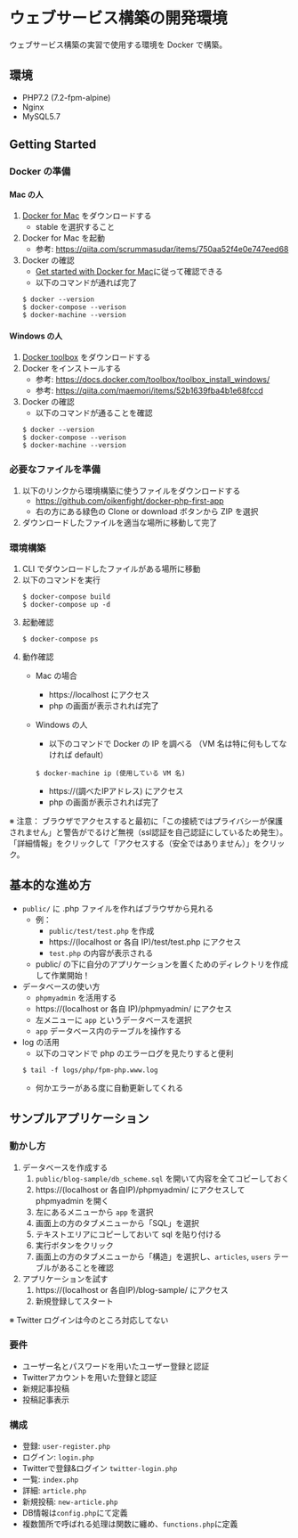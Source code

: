 # ウェブサービス構築の開発環境

ウェブサービス構築の実習で使用する環境を Docker で構築。

## 環境
* PHP7.2 (7.2-fpm-alpine)
* Nginx
* MySQL5.7

## Getting Started

### Docker の準備

#### Mac の人
1. [Docker for Mac](https://docs.docker.com/docker-for-mac/install/) をダウンロードする
    * stable を選択すること
2. Docker for Mac を起動
    * 参考: https://qiita.com/scrummasudar/items/750aa52f4e0e747eed68
3. Docker の確認
    * [Get started with Docker for Mac](https://docs.docker.com/docker-for-mac/)に従って確認できる
    * 以下のコマンドが通れば完了
    ```$xslt
    $ docker --version
    $ docker-compose --verison
    $ docker-machine --version

    ```
    
#### Windows の人
1. [Docker toolbox](https://docs.docker.com/toolbox/overview/) をダウンロードする
2. Docker をインストールする
    * 参考: https://docs.docker.com/toolbox/toolbox_install_windows/
    * 参考: https://qiita.com/maemori/items/52b1639fba4b1e68fccd
3. Docker の確認
    * 以下のコマンドが通ることを確認
    ```$xslt
    $ docker --version
    $ docker-compose --verison
    $ docker-machine --version

    ```
    
### 必要なファイルを準備

1. 以下のリンクから環境構築に使うファイルをダウンロードする
    * https://github.com/oikenfight/docker-php-first-app
    * 右の方にある緑色の Clone or download ボタンから ZIP を選択
2. ダウンロードしたファイルを適当な場所に移動して完了


### 環境構築

1. CLI でダウンロードしたファイルがある場所に移動
2. 以下のコマンドを実行
    ```$xslt
    $ docker-compose build
    $ docker-compose up -d 
    ```
3. 起動確認
    ```$xslt
    $ docker-compose ps
    ```
4. 動作確認
    * Mac の場合
        - https://localhost にアクセス
        - php の画面が表示されれば完了

    * Windows の人
        - 以下のコマンドで Docker の IP を調べる （VM 名は特に何もしてなければ default）
        ```$xslt
        $ docker-machine ip (使用している VM 名)
        ```
        - https://(調べたIPアドレス) にアクセス
        - php の画面が表示されれば完了
        
※ 注意： ブラウザでアクセスすると最初に「この接続ではプライバシーが保護されません」と警告がでるけど無視（ssl認証を自己認証にしているため発生）。
「詳細情報」をクリックして「アクセスする（安全ではありません）」をクリック。


## 基本的な進め方

* `public/` に .php ファイルを作ればブラウザから見れる
    - 例：
         + `public/test/test.php` を作成
         + https://(localhost or 各自 IP)/test/test.php にアクセス
         + `test.php` の内容が表示される
    - public/ の下に自分のアプリケーションを置くためのディレクトリを作成して作業開始！
* データベースの使い方
    - `phpmyadmin` を活用する
    - https://(localhost or 各自 IP)/phpmyadmin/ にアクセス
    - 左メニューに `app` というデータベースを選択
    - `app` データベース内のテーブルを操作する
* log の活用
    - 以下のコマンドで php のエラーログを見たりすると便利
    ```$xslt
    $ tail -f logs/php/fpm-php.www.log
    ```
    - 何かエラーがある度に自動更新してくれる
        
## サンプルアプリケーション

### 動かし方

1. データベースを作成する
    1. `public/blog-sample/db_scheme.sql` を開いて内容を全てコピーしておく
    2. https://(localhost or 各自IP)/phpmyadmin/ にアクセスして phpmyadmin を開く
    3. 左にあるメニューから `app` を選択
    4. 画面上の方のタブメニューから「SQL」を選択
    5. テキストエリアにコピーしておいて sql を貼り付ける
    6. 実行ボタンをクリック
    7. 画面上の方のタブメニューから「構造」を選択し、`articles`, `users` テーブルがあることを確認
2. アプリケーションを試す
    1. https://(localhost or 各自IP)/blog-sample/ にアクセス
    2. 新規登録してスタート
    
※ Twitter ログインは今のところ対応してない

### 要件
- ユーザー名とパスワードを用いたユーザー登録と認証
- Twitterアカウントを用いた登録と認証
- 新規記事投稿
- 投稿記事表示

### 構成
- 登録: `user-register.php  `
- ログイン: `login.php`   
- Twitterで登録&ログイン `twitter-login.php`
- 一覧: `index.php`
- 詳細: `article.php`
- 新規投稿: `new-article.php`
- DB情報は`config.php`にて定義
- 複数箇所で呼ばれる処理は関数に纏め、`functions.php`に定義
